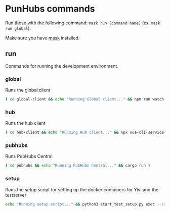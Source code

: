# PunHubs commands

Run these with the following command: `mask run [command name]` (ex. `mask run global`).

Make sure you have [mask](https://github.com/jacobdeichert/mask) installed.

## run

Commands for running the development environment.

### global

Runs the global client

```sh
( cd global-client && echo "Running Global client..." && npm run watch )
```

### hub

Runs the hub client

```sh
( cd hub-client && echo "Running Hub client..." && npx vue-cli-service serve --watch --port=8801 )
```

### pubhubs

Runs PubHubs Central

```sh
( cd pubhubs && echo "Running PubHubs Central..." && cargo run )
```

### setup

Runs the setup script for setting up the docker containers for Yivi and the testserver

```sh
echo "Running setup script..." && python3 start_test_setup.py exec --cargo-disabled
```
